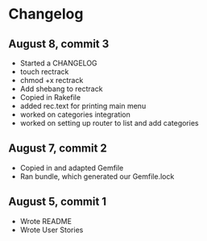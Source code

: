 # Changelog

## August 8, commit 3
* Started a CHANGELOG
* touch rectrack
* chmod +x rectrack
* Add shebang to rectrack
* Copied in Rakefile
* added rec.text for printing main menu
* worked on categories integration
* worked on setting up router to list and add categories


## August 7, commit 2
* Copied in and adapted Gemfile
* Ran bundle, which generated our Gemfile.lock

## August 5, commit 1
* Wrote README
* Wrote User Stories
